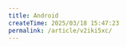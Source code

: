 ```yaml
---
title: Android
createTime: 2025/03/18 15:47:23
permalink: /article/v2iki5xc/
---
```

<!-- ## 我的 VuePress 页面 -->
